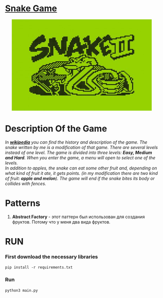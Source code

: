 # [**Snake Game**](https://ru.wikipedia.org/wiki/Snake_(%D0%B8%D0%B3%D1%80%D0%B0))

<p align="center">
  <img width="460" height="300" src="imgs/legendary.jpg" сaption="Легендарная игра">
</p>





**Description Of the Game**
=====
*In [**wikipedia**](https://ru.wikipedia.org/wiki/Snake_ (%D0%B8%D0%B3%D1%80%D0%B0)) you can find the history and description of the game. 
The snake written by me is a modification of that game. There are several levels instead of one level. The game is divided into three levels: **Easy, Medium and Hard**. When you enter the game, a menu will open to select one of the levels.  
In addition to apples, the snake can eat some other fruit and, depending on what kind of fruit it ate, it gets points. (in my modification there are two kind of fruit: **apple and melon**).
The game will end if the snake bites its body or collides with fences.*

**Patterns**
====
1. **Abstract Factory** - этот паттерн был использован для создания фруктов. Потому что у меня два вида фруктов.

**RUN**
=====

### First download the necessary libraries
    pip install -r requirements.txt

### Run
    python3 main.py